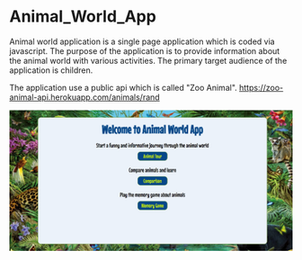 # Animal_World_App

Animal world application is a single page application which is coded via javascript. The purpose of the application is to provide information about the animal world with various activities. The primary target audience of the application is children.

The application use a public api which is called "Zoo Animal". https://zoo-animal-api.herokuapp.com/animals/rand



![homePageImage](https://github.com/yusufDemir9110/Animal_World_App/blob/main/public/assets/readme1.jpg?raw=true)

